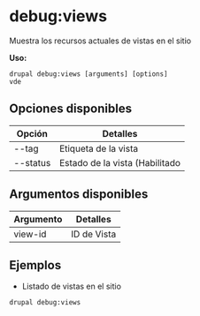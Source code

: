 # debug:views
Muestra los recursos actuales de vistas en el sitio

**Uso:**
```
drupal debug:views [arguments] [options]
vde
```

## Opciones disponibles
Opción | Detalles
-------|-------------
--tag | Etiqueta de la vista
--status | Estado de la vista (Habilitado|Deshabilitado)

## Argumentos disponibles
Argumento | Detalles
---------|-------------
view-id | ID de Vista

## Ejemplos
* Listado de vistas en el sitio
```
drupal debug:views
```
